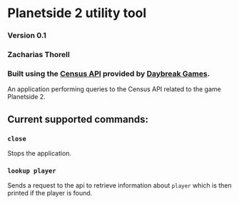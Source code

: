 # Planetside 2 utility tool
### Version 0.1
### Zacharias Thorell
### Built using the [Census API](http://census.daybreakgames.com/) provided by [Daybreak Games](https://www.daybreakgames.com/home).

An application performing queries to the Census API related to the game Planetside 2.

## Current supported commands:

### `close`
Stops the application.

### `lookup player`
Sends a request to the api to retrieve information about `player` which is then printed if the player is found.